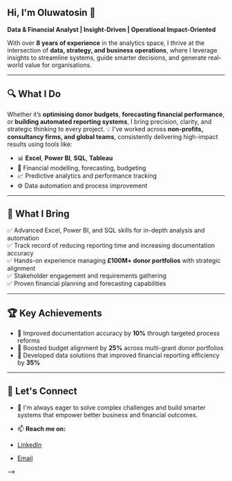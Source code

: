## Hi, I'm Oluwatosin 👋

**Data & Financial Analyst | Insight-Driven | Operational Impact-Oriented**

With over **8 years of experience** in the analytics space, I thrive at the intersection of **data, strategy, and business operations**, where I leverage insights to streamline systems, guide smarter decisions, and generate real-world value for organisations.

---
## 🔍 What I Do

Whether it’s **optimising donor budgets**, **forecasting financial performance**, or **building automated reporting systems**, I bring precision, clarity, and strategic thinking to every project.
💡 I’ve worked across **non-profits, consultancy firms, and global teams**, consistently delivering high-impact results using tools like:

- 📊 **Excel**, **Power BI**, **SQL**, **Tableau**
- 📁 Financial modelling, forecasting, budgeting
- 📈 Predictive analytics and performance tracking
- ⚙️ Data automation and process improvement

---
## 💼 What I Bring

✅ Advanced Excel, Power BI, and SQL skills for in-depth analysis and automation  
✅ Track record of reducing reporting time and increasing documentation accuracy  
✅ Hands-on experience managing **£100M+ donor portfolios** with strategic alignment  
✅ Stakeholder engagement and requirements gathering  
✅ Proven financial planning and forecasting capabilities

---
## 🏆 Key Achievements

- 📌 Improved documentation accuracy by **10%** through targeted process reforms  
- 📌 Boosted budget alignment by **25%** across multi-grant donor portfolios  
- 📌 Developed data solutions that improved financial reporting efficiency by **35%**

---
## 🚀 Let's Connect

- 👯 I'm always eager to solve complex challenges and build smarter systems that empower better business and financial outcomes.

- 📫 **Reach me on:**
- [LinkedIn](http://www.linkedin.com/in/tosin-mayowa-david)
- [Email](tmayowa.tmd@gmail.com)



-->
